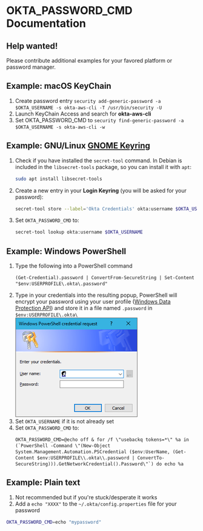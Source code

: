 # OKTA_PASSWORD_CMD Documentation

## Help wanted!

Please contribute additional examples for your favored platform or password manager.

## Example: macOS KeyChain

1. Create password entry `security add-generic-password -a $OKTA_USERNAME -s okta-aws-cli -T /usr/bin/security -U`
2. Launch KeyChain Access and search for **okta-aws-cli**
3. Set OKTA_PASSWORD_CMD to `security find-generic-password -a $OKTA_USERNAME -s okta-aws-cli -w`

## Example: GNU/Linux [GNOME Keyring](https://wiki.gnome.org/Projects/GnomeKeyring)

1. Check if you have installed the `secret-tool` command. In Debian is included in the `libsecret-tools` package, so you can install it with `apt`:
   ```bash
   sudo apt install libsecret-tools
   ```
2. Create a new entry in your **Login Keyring** (you will be asked for your password):
   ```bash
   secret-tool store --label='Okta Credentials' okta:username $OKTA_USERNAME
   ```
3. Set `OKTA_PASSWORD_CMD` to:
   ```bash
   secret-tool lookup okta:username $OKTA_USERNAME
   ```

## Example: Windows PowerShell

1. Type the following into a PowerShell command
   ```pswh
   (Get-Credential).password | ConvertFrom-SecureString | Set-Content "$env:USERPROFILE\.okta\.password"
   ```
2. Type in your credentials into the resulting popup, PowerShell will encrypt your password using your user profile ([Windows Data Protection API](https://docs.microsoft.com/en-us/powershell/module/microsoft.powershell.security/convertfrom-securestring)) and store it in a file named `.password` in `$env:USERPROFILE\.okta\`  
   ![PowerShell Prompt](images/PowerShell_Prompt.png)
4. Set `OKTA_USERNAME` if it is not already set
5. Set `OKTA_PASSWORD_CMD` to:
   ```property
   OKTA_PASSWORD_CMD=@echo off & for /f \"usebackq tokens=*\" %a in (`PowerShell -Command \"(New-Object System.Management.Automation.PSCredential ($env:UserName, (Get-Content $env:USERPROFILE\\.okta\\.password | ConvertTo-SecureString))).GetNetworkCredential().Password\"`) do echo %a
   ````

## Example: Plain text
1. Not recommended but if you're stuck/desperate it works
2. Add a `echo "XXXX"` to the `~/.okta/config.properties` file for your password
```bash
OKTA_PASSWORD_CMD=echo "mypassword"
```
